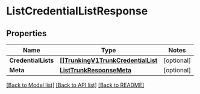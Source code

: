 # ListCredentialListResponse

## Properties
Name | Type | Notes
------------ | ------------- | -------------
**CredentialLists** | [**[]TrunkingV1TrunkCredentialList**](trunking.v1.trunk.credential_list.md) | [optional] 
**Meta** | [**ListTrunkResponseMeta**](ListTrunkResponse_meta.md) | [optional] 

[[Back to Model list]](../README.md#documentation-for-models) [[Back to API list]](../README.md#documentation-for-api-endpoints) [[Back to README]](../README.md)


